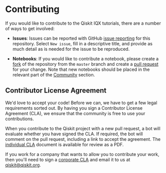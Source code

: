 # Contributing

If you would like to contribute to the Qiskit IQX tutorials, there are a number of ways to 
get involved:

* **Issues**: Issues can be reported with GitHub [issue
  reporting](https://github.com/Qiskit/qiskit-tutorial/issues) for this repository. 
  Select `New issue`, fill in a descriptive title, and provide as much detail 
  as is needed for the issue to be reproduced.

* **Notebooks**: If you would like to contribute a notebook, please 
  create a [fork](https://help.github.com/articles/fork-a-repo/) of the repository 
  from the `master` branch and create a 
  [pull request](https://help.github.com/articles/about-pull-requests) for your change.
  Note that new notebooks should be placed in the relevant part of the 
  [Community](https://github.com/qiskit-community) section.

## Contributor License Agreement

We'd love to accept your code! Before we can, we have to get a few legal
requirements sorted out. By having you sign a Contributor License Agreement (CLA), we
ensure that the community is free to use your contributions.

When you contribute to the Qiskit project with a new pull request, a bot will
evaluate whether you have signed the CLA. If required, the bot will comment on
the pull request,  including a link to accept the agreement. The
[individual CLA](https://qiskit.org/license/qiskit-cla.pdf) document is
available for review as a PDF.

If you work for a company that wants to allow you to contribute your work,
then you'll need to sign a [corporate CLA](https://qiskit.org/license/qiskit-corporate-cla.pdf)
and email it to us at qiskit@qiskit.org.

